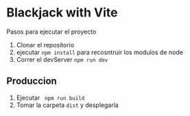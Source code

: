 # Blackjack with Vite

Pasos para ejecutar el proyecto

1. Clonar el repositorio
2. ejecutar ```npm install``` para recosntruir los modulos de node
3. Correr el devServer ```npm run dev```

## Produccion

1. Ejecutar ``` npm run build```
2. Tomar la carpeta ```dist``` y desplegarla